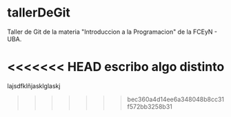# tallerDeGit

Taller de Git de la materia "Introduccion a la Programacion" de la FCEyN - UBA.

<<<<<<< HEAD
escribo algo distinto
=======
lajsdfklñjasklglaskj
>>>>>>> bec360a4d14ee6a348048b8cc31f572bb3258b31
